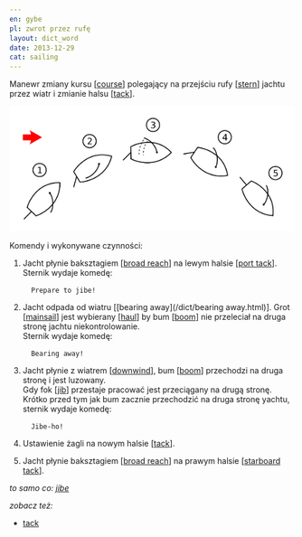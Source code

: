```yaml
---
en: gybe
pl: zwrot przez rufę
layout: dict_word
date: 2013-12-29
cat: sailing
---
```


Manewr zmiany kursu [[course](/dict/course.html)] polegający na przejściu rufy [[stern](/dict/stern.html)] 
jachtu przez wiatr i zmianie halsu [[tack](/dict/tack_2.html)].

![gybe](/img/dict/gybe.png)

Komendy i wykonywane czynności:

1. Jacht płynie baksztagiem [[broad reach](/dict/broad-reach.html)] na lewym halsie [[port tack](/dict/port-tack.html)].   
   Sternik wydaje komedę:  

         Prepare to jibe! 
      
2. Jacht odpada od wiatru [[bearing away](/dict/bearing away.html)].
   Grot [[mainsail](/dict/mainsail.html)] jest wybierany [[haul](/dict/haul.html)] 
   by bum [[boom](/dict/boom.html)] nie przeleciał na druga stronę jachtu niekontrolowanie.  
   Sternik wydaje komedę:  

         Bearing away! 

3. Jacht płynie z wiatrem [[downwind](/dict/downwind.html)], bum [[boom](/dict/boom.html)] przechodzi na druga stronę i jest luzowany.  
   Gdy fok [[jib](/dict/jib.html)] przestaje pracować jest przeciągany na drugą stronę.  
   Krótko przed tym jak bum zacznie przechodzić na druga stronę yachtu, sternik wydaje komedę:   

         Jibe-ho! 
    
4. Ustawienie żagli na nowym halsie [[tack](/dict/tack.html)].

5. Jacht płynie baksztagiem [[broad reach](/dict/broad-reach.html)] na prawym halsie [[starboard tack](/dict/starboard-tack.html)]. 

*to samo co: [jibe](/dict/jibe.html)*

*zobacz też:*

* [tack](/dict/tack.html)

